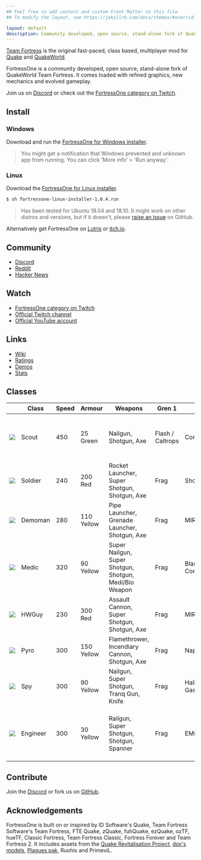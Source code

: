 ```yaml
---
## Feel free to add content and custom Front Matter to this file.
## To modify the layout, see https://jekyllrb.com/docs/themes/#overriding-theme-defaults

layout: default
description: Community developed, open source, stand-alone fork of QuakeWorld Team Fortress
---
```


[Team Fortress][] is the original fast-paced, class based, multiplayer mod for [Quake][] and [QuakeWorld][].

FortressOne is a community developed, open source, stand-alone fork of
QuakeWorld Team Fortress. It comes loaded with refined graphics, new mechanics
and evolved gameplay.

Join us on [Discord][] or check out the [FortressOne category on Twitch][].


## Install

### Windows

Download and run the [FortressOne for Windows installer][].

> You might get a notification that Windows prevented and unknown app from
> running. You can click 'More info' > 'Run anyway'.


### Linux

Download the [FortressOne for Linux installer][].

```bash
$ sh fortressone-linux-installer-1.0.4.run
```

> Has been tested for Ubuntu 18.04 and 18.10. It might work on other distros and
> versions, but if it doesn't, please [raise an issue][] on GitHub.


Alternatively get FortressOne on [Lutris][] or [itch.io][].


## Community

- [Discord][]<br>
- [Reddit](https://www.reddit.com/r/FortressOne)<br>
- [Hacker News](https://news.ycombinator.com/item?id=22777321)<br>


## Watch

- [FortressOne category on Twitch][]
- [Official Twitch channel](https://www.twitch.tv/fortressone)<br>
- [Official YouTube account](https://www.youtube.com/channel/UCgYzKaEyTNoVfRLwlpfKzFQ)<br>


## Links

- [Wiki](https://github.com/FortressOne/fortressone.github.io/wiki)<br>
- [Ratings](https://ratings.fortressone.org)<br>
- [Demos](https://demos.fortressone.org)<br>
- [Stats](http://fortressone-stats.s3-website-ap-southeast-2.amazonaws.com/)


## Classes

<table>
    <thead>
        <tr>
            <th></th>
            <th>Class</th>
            <th>Speed</th>
            <th>Armour</th>
            <th>Weapons</th>
            <th>Gren 1</th>
            <th>Gren 2</th>
            <th>Special</th>
        </tr>
    </thead>
    <tbody>
        <tr>
            <td><img src="https://raw.githubusercontent.com/FortressOne/qwtf-discord-bot/master/emoji/blue_scout.png" /></td>
            <td>Scout</td>
            <td>450</td>
            <td>25 Green</td>
            <td>Nailgun, Shotgun, Axe</td>
            <td>Flash / Caltrops</td>
            <td>Concussion</td>
            <td>Dash, Scanner, Undisguise enemy, Disarm Detpack</td>
        </tr>
        <!-- <tr> -->
        <!--     <td><img src="https://raw.githubusercontent.com/FortressOne/qwtf-discord-bot/master/emoji/red_sniper.png" /></td> -->
        <!--     <td>Sniper</td> -->
        <!--     <td colspan=7></td> -->
        <!-- </tr> -->
        <tr>
            <td><img src="https://raw.githubusercontent.com/FortressOne/qwtf-discord-bot/master/emoji/blue_soldier.png" /></td>
            <td>Soldier</td>
            <td>240</td>
            <td>200 Red</td>
            <td>Rocket Launcher, Super Shotgun, Shotgun, Axe</td>
            <td>Frag</td>
            <td>Shock / Nail</td>
            <td>None</td>
        </tr>
        <tr>
            <td><img src="https://raw.githubusercontent.com/FortressOne/qwtf-discord-bot/master/emoji/blue_demoman.png" /></td>
            <td>Demoman</td>
            <td>280</td>
            <td>110 Yellow</td>
            <td>Pipe Launcher, Grenade Launcher, Shotgun, Axe</td>
            <td>Frag</td>
            <td>MIRV</td>
            <td>Detpipe, Detpack</td>
        </tr>
        <tr>
            <td><img src="https://raw.githubusercontent.com/FortressOne/qwtf-discord-bot/master/emoji/blue_medic.png" /></td>
            <td>Medic</td>
            <td>320</td>
            <td>90 Yellow</td>
            <td>Super Nailgun, Super Shotgun, Shotgun, Medi/Bio Weapon</td>
            <td>Frag</td>
            <td>Blast / Concussion</td>
            <td>Healing Aura, Concussion Immunity</td>
        </tr>
        <tr>
            <td><img src="https://raw.githubusercontent.com/FortressOne/qwtf-discord-bot/master/emoji/blue_hwguy.png" /></td>
            <td>HWGuy</td>
            <td>230</td>
            <td>300 Red</td>
            <td>Assault Cannon, Super Shotgun, Shotgun, Axe</td>
            <td>Frag</td>
            <td>MIRV</td>
            <td>Cannon Lock, Extra Mass</td>
        </tr>
        <tr>
            <td><img src="https://raw.githubusercontent.com/FortressOne/qwtf-discord-bot/master/emoji/blue_pyro.png" /></td>
            <td>Pyro</td>
            <td>300</td>
            <td>150 Yellow</td>
            <td>Flamethrower, Incendiary Cannon, Shotgun, Axe</td>
            <td>Frag</td>
            <td>Napalm</td>
            <td>Airblast</td>
        </tr>
        <tr>
            <td><img src="https://raw.githubusercontent.com/FortressOne/qwtf-discord-bot/master/emoji/blue_spy.png" /></td>
            <td>Spy</td>
            <td>300</td>
            <td>90 Yellow</td>
            <td>Nailgun, Super Shotgun, Tranq Gun, Knife</td>
            <td>Frag</td>
            <td>Hallucinogenic Gas</td>
            <td>Disguise / invisibility, Feign, Undisguise enemy</td>
        </tr>
        <tr>
            <td><img src="https://raw.githubusercontent.com/FortressOne/qwtf-discord-bot/master/emoji/blue_engineer.png" /></td>
            <td>Engineer</td>
            <td>300</td>
            <td>30 Yellow</td>
            <td>Railgun, Super Shotgun, Shotgun, Spanner</td>
            <td>Frag</td>
            <td>EMP</td>
            <td>Build Sentry Gun, Build Dispenser, Dismantle Enemy Buildings</td>
        </tr>
    </tbody>
</table>


## Contribute

Join the [Discord][] or fork us on [GitHub](https://github.com/FortressOne).


## Acknowledgements

FortressOne is built on or inspired by ID Software's Quake, Team Fortress
Software's Team Fortress, FTE Quake, zQuake, fuhQuake, ezQuake, ozTF, hueTF,
Classic Fortress, Team Fortress Classic, Fortress Forever and Team Fortress 2.
It includes assets from the [Quake Revitalisation Project][], [dox's models][],
[Plagues pak][], Ruohis and PrimeviL.


[Quake]:                             https://www.idsoftware.com/en-gb##section-games
[QuakeWorld]:                        https://www.idsoftware.com/en-gb##section-games
[Team Fortress]:                     https://web.archive.org/web/20131005123834/http://www.planetfortress.com/teamfortress/
[ezQuake]:                           https://ezquake.github.io/
[Quake Revitalisation Project]:      https://qrp.quakeone.com/
[dox's models]:                      https://www.quaddicted.com/webarchive/www.planetfortress.com/tfdone_easy/dox/index.html
[Plagues pak]:                       http://members.optusnet.com.au/~plaguespak/
[FortressOne for Windows installer]: https://github.com/FortressOne/windows-installer/releases/latest
[FortressOne for Linux installer]:   https://github.com/FortressOne/linux-installer/releases/latest
[raise an issue]:                    https://github.com/FortressOne/linux-installer/issues/new
[FortressOne Server for Linux]:      https://github.com/FortressOne/linux-server-installer/releases/latest
[Lutris]:                            https://lutris.net/games/fortressone/
[itch.io]:                           https://drzel.itch.io/fortressone
[FortressOne category on Twitch]:    https://www.twitch.tv/directory/game/FortressOne
[FortressOne mod]:                   https://github.com/FortressOne/server-qwprogs
[FortressOne Discord]:               https://discord.fortressone.org
[MegaTF]:                            https://github.com/alissa0/MegaTFCE
[QWTF NA Discord]:                   http://discord.megateamfortress.com
[hueTF]:                             https://github.com/gmtandi/huetf
[Quadclub Brasil Discord]:           https://discord.gg/Ew3NY2Z
[TF2003]:                            https://github.com/angeld29/TF2003-qvm
[QWTF.RU Discord]:                   https://discord.gg/FVuG7br
[Classic Fortress]:                  http://classicfortress.net/
[Discord]:                           https://discord.fortressone.org
